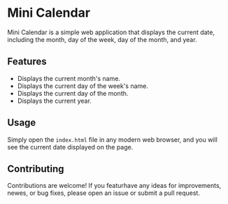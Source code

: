 # Mini Calendar

Mini Calendar is a simple web application that displays the current date, including the month, day of the week, day of the month, and year.

## Features

- Displays the current month's name.
- Displays the current day of the week's name.
- Displays the current day of the month.
- Displays the current year.

## Usage

Simply open the `index.html` file in any modern web browser, and you will see the current date displayed on the page.

## Contributing

Contributions are welcome! If you  featurhave any ideas for improvements, newes, or bug fixes, please open an issue or submit a pull request.
